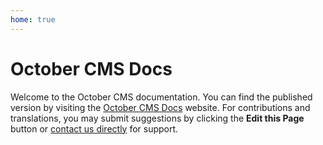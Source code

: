 ```yaml
---
home: true
---
```


# October CMS Docs

Welcome to the October CMS documentation. You can find the published version by visiting the [October CMS Docs](https://docs.octobercms.com) website. For contributions and translations, you may submit suggestions by clicking the **Edit this Page** button or [contact us directly](https://octobercms.com/contact) for support.

<Redirect to="2.x/setup/installation" />

